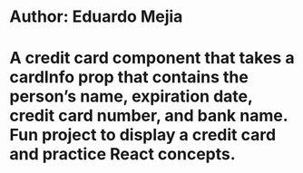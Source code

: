 # Author: Eduardo Mejia

# A credit card component that takes a cardInfo prop that contains the person’s name, expiration date, credit card number, and bank name. Fun project to display a credit card and practice React concepts.
